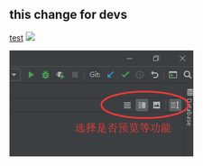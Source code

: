 ## this change for devs
[test](https://blog.csdn.net/qq_34039018/article/details/101196509)
![](https://img-blog.csdnimg.cn/20190923104455740.png?x-oss-process=image/watermark,type_ZmFuZ3poZW5naGVpdGk,shadow_10,text_aHR0cHM6Ly9ibG9nLmNzZG4ubmV0L3FxXzM0MDM5MDE4,size_16,color_FFFFFF,t_70)

![this is good](./img/test.png)



